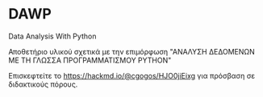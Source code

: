 # DAWP

Data Analysis With Python

Αποθετήριο υλικού σχετικά με την επιμόρφωση "ΑΝΑΛΥΣΗ ΔΕΔΟΜΕΝΩΝ ΜΕ ΤΗ ΓΛΩΣΣΑ ΠΡΟΓΡΑΜΜΑΤΙΣΜΟΥ PYTHON"

Επισκεφτείτε το https://hackmd.io/@cgogos/HJO0jiEixg για πρόσβαση σε διδακτικούς πόρους.

